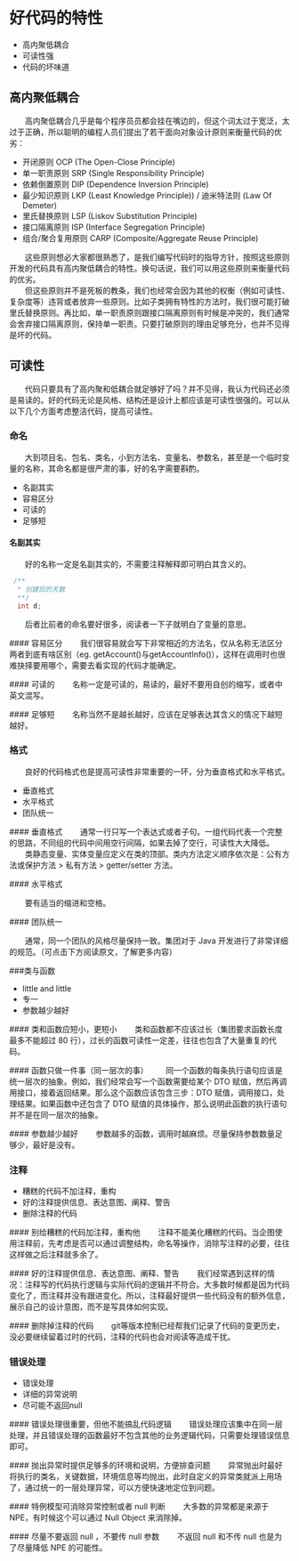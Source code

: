 # 好代码的特性
- 高内聚低耦合
- 可读性强
- 代码的坏味道

## 高内聚低耦合
&emsp;&emsp;高内聚低耦合几乎是每个程序员员都会挂在嘴边的，但这个词太过于宽泛，太过于正确，所以聪明的编程人员们提出了若干面向对象设计原则来衡量代码的优劣：  
- 开闭原则 OCP (The Open-Close Principle)
- 单一职责原则 SRP (Single Responsibility Principle)
- 依赖倒置原则 DIP (Dependence Inversion Principle)
- 最少知识原则 LKP (Least Knowledge Principle)) / 迪米特法则 (Law Of Demeter)
- 里氏替换原则 LSP (Liskov Substitution Principle)
- 接口隔离原则 ISP (Interface Segregation Principle)
- 组合/聚合复用原则 CARP (Composite/Aggregate Reuse Principle)

&emsp;&emsp;这些原则想必大家都很熟悉了，是我们编写代码时的指导方针，按照这些原则开发的代码具有高内聚低耦合的特性。换句话说，我们可以用这些原则来衡量代码的优劣。  
&emsp;&emsp;但这些原则并不是死板的教条，我们也经常会因为其他的权衡（例如可读性、复杂度等）违背或者放弃一些原则。比如子类拥有特性的方法时，我们很可能打破里氏替换原则。再比如，单一职责原则跟接口隔离原则有时候是冲突的，我们通常会舍弃接口隔离原则，保持单一职责。只要打破原则的理由足够充分，也并不见得是坏的代码。  

## 可读性

&emsp;&emsp;代码只要具有了高内聚和低耦合就足够好了吗？并不见得，我认为代码还必须是易读的。好的代码无论是风格、结构还是设计上都应该是可读性很强的。可以从以下几个方面考虑整洁代码，提高可读性。  
### 命名  
&emsp;&emsp;大到项目名、包名、类名，小到方法名、变量名、参数名，甚至是一个临时变量的名称，其命名都是很严肃的事，好的名字需要斟酌。  
- 名副其实
- 容易区分
- 可读的
- 足够短
#### 名副其实
&emsp;&emsp;好的名称一定是名副其实的，不需要注释解释即可明白其含义的。
```java
 /**	
  * 创建后的天数	
  **/	
  int d;	
```
&emsp;&emsp;后者比前者的命名要好很多，阅读者一下子就明白了变量的意思。    

#### 容易区分
&emsp;&emsp;我们很容易就会写下非常相近的方法名，仅从名称无法区分两者到底有啥区别（eg. getAccount()与getAccountInfo()），这样在调用时也很难抉择要用哪个，需要去看实现的代码才能确定。  

#### 可读的
&emsp;&emsp;名称一定是可读的，易读的，最好不要用自创的缩写，或者中英文混写。  

#### 足够短
&emsp;&emsp;名称当然不是越长越好，应该在足够表达其含义的情况下越短越好。

### 格式
&emsp;&emsp;良好的代码格式也是提高可读性非常重要的一环，分为垂直格式和水平格式。
- 垂直格式
- 水平格式
- 团队统一

#### 垂直格式
&emsp;&emsp;通常一行只写一个表达式或者子句。一组代码代表一个完整的思路，不同组的代码中间用空行间隔，如果去掉了空行，可读性大大降低。  
&emsp;&emsp;类静态变量、实体变量应定义在类的顶部。类内方法定义顺序依次是：公有方法或保护方法 > 私有方法 > getter/setter 方法。

#### 水平格式

&emsp;&emsp;要有适当的缩进和空格。

#### 团队统一

&emsp;&emsp;通常，同一个团队的风格尽量保持一致。集团对于 Java 开发进行了非常详细的规范。（可点击下方阅读原文，了解更多内容）

###类与函数
- little and little
- 专一
- 参数越少越好

#### 类和函数应短小，更短小
&emsp;&emsp;类和函数都不应该过长（集团要求函数长度最多不能超过 80 行），过长的函数可读性一定差，往往也包含了大量重复的代码。  

#### 函数只做一件事（同一层次的事）
&emsp;&emsp;同一个函数的每条执行语句应该是统一层次的抽象。例如，我们经常会写一个函数需要给某个 DTO 赋值，然后再调用接口，接着返回结果。那么这个函数应该包含三步：DTO 赋值，调用接口，处理结果。如果函数中还包含了 DTO 赋值的具体操作，那么说明此函数的执行语句并不是在同一层次的抽象。  

#### 参数越少越好
&emsp;&emsp;参数越多的函数，调用时越麻烦。尽量保持参数数量足够少，最好是没有。

### 注释

- 糟糕的代码不加注释，重构
- 好的注释提供信息、表达意图、阐释、警告
- 删除注释的代码

#### 别给糟糕的代码加注释，重构他
&emsp;&emsp;注释不能美化糟糕的代码。当企图使用注释前，先考虑是否可以通过调整结构，命名等操作，消除写注释的必要，往往这样做之后注释就多余了。  

#### 好的注释提供信息、表达意图、阐释、警告
&emsp;&emsp;我们经常遇到这样的情况：注释写的代码执行逻辑与实际代码的逻辑并不符合。大多数时候都是因为代码变化了，而注释并没有跟进变化。所以，注释最好提供一些代码没有的额外信息，展示自己的设计意图，而不是写具体如何实现。   

#### 删除掉注释的代码
&emsp;&emsp;git等版本控制已经帮我们记录了代码的变更历史，没必要继续留着过时的代码，注释的代码也会对阅读等造成干扰。

### 错误处理
- 错误处理
- 详细的异常说明
- 尽可能不返回null

#### 错误处理很重要，但他不能搞乱代码逻辑
&emsp;&emsp;错误处理应该集中在同一层处理，并且错误处理的函数最好不包含其他的业务逻辑代码，只需要处理错误信息即可。  

#### 抛出异常时提供足够多的环境和说明，方便排查问题
&emsp;&emsp;异常抛出时最好将执行的类名，关键数据，环境信息等均抛出，此时自定义的异常类就派上用场了，通过统一的一层处理异常，可以方便快速地定位到问题。  

#### 特例模型可消除异常控制或者 null 判断
&emsp;&emsp;大多数的异常都是来源于NPE，有时候这个可以通过 Null Object 来消除掉。

#### 尽量不要返回 null ，不要传 null 参数
&emsp;&emsp;不返回 null 和不传 null 也是为了尽量降低 NPE 的可能性。